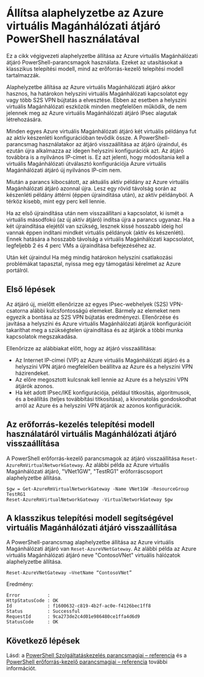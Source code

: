 <properties
   pageTitle="Az Azure virtuális Magánhálózati átjáró visszaállítása |} Microsoft Azure"
   description="Ez a cikk végigvezeti az Azure virtuális Magánhálózati átjáró alaphelyzetbe állítása. A cikk a klasszikus és az erőforrás-kezelő telepítési modelljei VPN átjárók vonatkozik."
   services="vpn-gateway"
   documentationCenter="na"
   authors="cherylmc"
   manager="carmonm"
   editor=""
   tags="azure-resource-manager,azure-service-management"/>

<tags
   ms.service="vpn-gateway"
   ms.devlang="na"
   ms.topic="article"
   ms.tgt_pltfrm="na"
   ms.workload="infrastructure-services"
   ms.date="09/23/2016"
   ms.author="cherylmc"/>

# <a name="reset-an-azure-vpn-gateway-using-powershell"></a>Állítsa alaphelyzetbe az Azure virtuális Magánhálózati átjáró PowerShell használatával


Ez a cikk végigvezeti alaphelyzetbe állítása az Azure virtuális Magánhálózati átjáró PowerShell-parancsmagok használata. Ezeket az utasításokat a klasszikus telepítési modell, mind az erőforrás-kezelő telepítési modell tartalmazzák.

Alaphelyzetbe állítása az Azure virtuális Magánhálózati átjáró akkor hasznos, ha határokon helyszíni virtuális Magánhálózati kapcsolatot egy vagy több S2S VPN bújtatás a elvesztése. Ebben az esetben a helyszíni virtuális Magánhálózati eszközök minden megfelelően működik, de nem jelennek meg az Azure virtuális Magánhálózati átjáró IPsec alagutak létrehozására. 

Minden egyes Azure virtuális Magánhálózati átjáró két virtuális példánya fut az aktív készenléti konfigurációban tevődik össze. A PowerShell-parancsmag használatakor az átjáró visszaállítása az átjáró újraindul, és ezután újra alkalmazza az idegen helyszíni konfigurációk azt. Az átjáró továbbra is a nyilvános IP-címet is. Ez azt jelenti, hogy módosítania kell a virtuális Magánhálózati útválasztó konfigurációja Azure virtuális Magánhálózati átjáró új nyilvános IP-cím nem.  

Miután a parancs kibocsátott, az aktuális aktív példány az Azure virtuális Magánhálózati átjáró azonnal újra. Lesz egy rövid távolság során az készenléti példány áttérni (éppen újraindítása után), az aktív példányból. A térköz kisebb, mint egy perc kell lennie.

Ha az első újraindítása után nem visszaállítani a kapcsolatot, ki ismét a virtuális másodfokú (az új aktív átjáró) indítsa újra a parancs ugyanaz. Ha a két újraindítása elejétől van szükség, lesznek kissé hosszabb ideig hol vannak éppen indítani mindkét virtuális példányok (aktív és készenléti). Ennek hatására a hosszabb távolság a virtuális Magánhálózati kapcsolatot, legfeljebb 2 és 4 perc VMs a újraindítása befejezéséhez az.

Után két újraindul Ha még mindig határokon helyszíni csatlakozási problémákat tapasztal, nyissa meg egy támogatási kérelmet az Azure portálról.

## <a name="before-you-begin"></a>Első lépések

Az átjáró új, mielőtt ellenőrizze az egyes IPsec-webhelyek (S2S) VPN-csatorna alábbi kulcsfontosságú elemeket. Bármely az elemeket nem egyezik a bontása az S2S VPN bújtatás eredményezi. Ellenőrzése és javítása a helyszíni és Azure virtuális Magánhálózati átjárók konfigurációit takaríthat meg a szükségtelen újraindítása és az átjárók a többi munka kapcsolatok megszakadása.

Ellenőrizze az alábbiakat előtt, hogy az átjáró visszaállítása:

- Az Internet IP-címei (VIP) az Azure virtuális Magánhálózati átjáró és a helyszíni VPN átjáró megfelelően beállítva az Azure és a helyszíni VPN házirendeket.
- Az előre megosztott kulcsnak kell lennie az Azure és a helyszíni VPN átjárók azonos.
- Ha két adott IPsec/IKE konfigurációja, például titkosítás, algoritmusok, és a beállítás (teljes továbbítási titkosítása), a kivonatolás gondoskodhat arról az Azure és a helyszíni VPN átjárók az azonos konfigurációk.

## <a name="reset-a-vpn-gateway-using-the-resource-management-deployment-model"></a>Az erőforrás-kezelés telepítési modell használatáról virtuális Magánhálózati átjáró visszaállítása

A PowerShell erőforrás-kezelő parancsmagok az átjáró visszaállítása `Reset-AzureRmVirtualNetworkGateway`. Az alábbi példa az Azure virtuális Magánhálózati átjáró, "VNet1GW", "TestRG1" erőforráscsoport alaphelyzetbe állítása.

    $gw = Get-AzureRmVirtualNetworkGateway -Name VNet1GW -ResourceGroup TestRG1
    Reset-AzureRmVirtualNetworkGateway -VirtualNetworkGateway $gw

## <a name="reset-a-vpn-gateway-using-the-classic-deployment-model"></a>A klasszikus telepítési modell segítségével virtuális Magánhálózati átjáró visszaállítása

A PowerShell-parancsmag alaphelyzetbe állítása az Azure virtuális Magánhálózati átjáró van `Reset-AzureVNetGateway`. Az alábbi példa az Azure virtuális Magánhálózati átjáró neve "ContosoVNet" virtuális hálózatok alaphelyzetbe állítása.
 
    Reset-AzureVNetGateway –VnetName “ContosoVNet” 

Eredmény:

    Error          :
    HttpStatusCode : OK
    Id             : f1600632-c819-4b2f-ac0e-f4126bec1ff8
    Status         : Successful
    RequestId      : 9ca273de2c4d01e986480ce1ffa4d6d9
    StatusCode     : OK


## <a name="next-steps"></a>Következő lépések
    
Lásd: a [PowerShell Szolgáltatáskezelés parancsmagjai – referencia](https://msdn.microsoft.com/library/azure/mt617104.aspx) és a [PowerShell erőforrás-kezelő parancsmagjai – referencia](http://go.microsoft.com/fwlink/?LinkId=828732) további információt.






